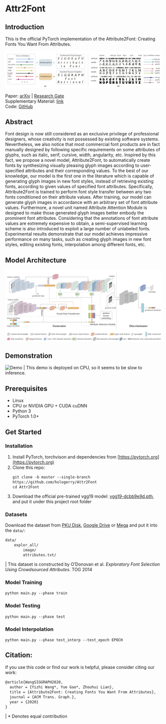 # Attr2Font
## Introduction

This is the official PyTorch implementation of the Attribute2Font: Creating Fonts You Want From Attributes.

![Teaser](img/teaser.png)

Paper: [arXiv](https://arxiv.org/abs/2005.07865) | [Research Gate](https://www.researchgate.net/publication/341423467_Attribute2Font_Creating_Fonts_You_Want_From_Attributes/comments)   
Supplementary Material: [link](paper/Siggraph2020_Attr2Font_Supplemental_Material.pdf)   
Code: [GitHub](https://github.com/hologerry/Attr2Font)   



## Abstract
Font design is now still considered as an exclusive privilege of professional designers, whose creativity is not possessed by existing software systems. Nevertheless, we also notice that most commercial font products are in fact manually designed by following specific requirements on some attributes of glyphs, such as italic, serif, cursive, width, angularity, etc. Inspired by this fact, we propose a novel model, Attribute2Font, to automatically create fonts by synthesizing visually pleasing glyph images according to user-specified attributes and their corresponding values. To the best of our knowledge, our model is the first one in the literature which is capable of generating glyph images in new font styles, instead of retrieving existing fonts, according to given values of specified font attributes. Specifically, Attribute2Font is trained to perform font style transfer between any two fonts conditioned on their attribute values. After training, our model can generate glyph images in accordance with an arbitrary set of font attribute values. Furthermore, a novel unit named Attribute Attention Module is designed to make those generated glyph images better embody the prominent font attributes. Considering that the annotations of font attribute values are extremely expensive to obtain, a semi-supervised learning scheme is also introduced to exploit a large number of unlabeled fonts. Experimental results demonstrate that our model achieves impressive performance on many tasks, such as creating glyph images in new font styles, editing existing fonts, interpolation among different fonts, etc.

## Model Architecture
![Architecture](img/att_arch.png)

## Demonstration
![Demo](img/Attr2Font_demo.gif)
| This demo is deployed on CPU, so it seems to be slow to inference.

## Prerequisites

* Linux
* CPU or NVIDIA GPU + CUDA cuDNN
* Python 3
* PyTorch 1.0+

## Get Started

### Installation
1. Install PyTorch, torchvison and dependencies from [https://pytorch.org](https://pytorch.org)
2. Clone this repo:
   ```shell
   git clone -b master --single-branch https://github.com/hologerry/Attr2Font
   cd Attr2Font
   ```
3. Download the official pre-trained vgg19 model: [vgg19-dcbb9e9d.pth](https://download.pytorch.org/models/vgg19-dcbb9e9d.pth), and put it under this project root folder


### Datasets

Download the dataset from [PKU Disk](https://disk.pku.edu.cn:443/link/984852AA48580C84B1A63467390DAB69), [Google Drive](https://drive.google.com/open?id=1P2DbNbVw4Q__WcV1YdzE7zsDKilmd3pO) or [Mega](https://mega.nz/file/zoYmyIxZ#1DqZjgu21AAJ1nenruYQPo2cS0Xjw4dINAjj3iTmfr8) and put it into the `data/`:
```
data/
    explor_all/
        image/
        attributes.txt/
```
| This dataset is constructed by O’Donovan et al. *Exploratory Font Selection Using Crowdsourced Attributes*. TOG 2014



### Model Training
```
python main.py --phase train
```

### Model Testing
```
python main.py --phase test
```


### Model Interpolation
```
python main.py --phase test_interp --test_epoch EPOCH
```


## Citation:

If you use this code or find our work is helpful, please consider citing our work:
```
@article{WangSIGGRAPH2020, 
  author = {Yizhi Wang*, Yue Gao*, Zhouhui Lian}, 
  title = {Attribute2Font: Creating Fonts You Want From Attributes}, 
  journal = {ACM Trans. Graph.},
  year = {2020}
} 
```
| * Denotes equal contribution